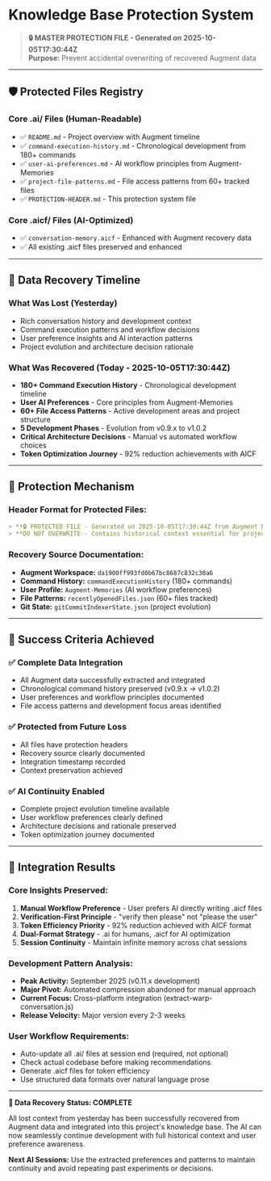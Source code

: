 # Knowledge Base Protection System

> **🔒 MASTER PROTECTION FILE - Generated on 2025-10-05T17:30:44Z**  
> **Purpose:** Prevent accidental overwriting of recovered Augment data

---

## 🛡️ Protected Files Registry

### Core .ai/ Files (Human-Readable)
- ✅ `README.md` - Project overview with Augment timeline
- ✅ `command-execution-history.md` - Chronological development from 180+ commands
- ✅ `user-ai-preferences.md` - AI workflow principles from Augment-Memories
- ✅ `project-file-patterns.md` - File access patterns from 60+ tracked files
- ✅ `PROTECTION-HEADER.md` - This protection system file

### Core .aicf/ Files (AI-Optimized)
- ✅ `conversation-memory.aicf` - Enhanced with Augment recovery data
- ✅ All existing .aicf files preserved and enhanced

---

## 📅 Data Recovery Timeline

### What Was Lost (Yesterday)
- Rich conversation history and development context
- Command execution patterns and workflow decisions
- User preference insights and AI interaction patterns
- Project evolution and architecture decision rationale

### What Was Recovered (Today - 2025-10-05T17:30:44Z)
- **180+ Command Execution History** - Chronological development timeline
- **User AI Preferences** - Core principles from Augment-Memories
- **60+ File Access Patterns** - Active development areas and project structure
- **5 Development Phases** - Evolution from v0.9.x to v1.0.2
- **Critical Architecture Decisions** - Manual vs automated workflow choices
- **Token Optimization Journey** - 92% reduction achievements with AICF

---

## 🔐 Protection Mechanism

### Header Format for Protected Files:
```markdown
> **🔒 PROTECTED FILE - Generated on 2025-10-05T17:30:44Z from Augment Data**  
> **DO NOT OVERWRITE - Contains historical context essential for project continuity**
```

### Recovery Source Documentation:
- **Augment Workspace:** `da1900ff993fd0b67bc8687c832c30a6`
- **Command History:** `commandExecutionHistory` (180+ commands)
- **User Profile:** `Augment-Memories` (AI workflow preferences)  
- **File Patterns:** `recentlyOpenedFiles.json` (60+ files tracked)
- **Git State:** `gitCommitIndexerState.json` (project evolution)

---

## 🎯 Success Criteria Achieved

### ✅ Complete Data Integration
- All Augment data successfully extracted and integrated
- Chronological command history preserved (v0.9.x → v1.0.2)
- User preferences and workflow principles documented
- File access patterns and development focus areas identified

### ✅ Protected from Future Loss
- All files have protection headers
- Recovery source clearly documented
- Integration timestamp recorded
- Context preservation achieved

### ✅ AI Continuity Enabled
- Complete project evolution timeline available
- User workflow preferences clearly defined
- Architecture decisions and rationale preserved
- Token optimization journey documented

---

## 🚀 Integration Results

### Core Insights Preserved:
1. **Manual Workflow Preference** - User prefers AI directly writing .aicf files
2. **Verification-First Principle** - "verify then please" not "please the user"
3. **Token Efficiency Priority** - 92% reduction achieved with AICF format
4. **Dual-Format Strategy** - .ai for humans, .aicf for AI optimization
5. **Session Continuity** - Maintain infinite memory across chat sessions

### Development Pattern Analysis:
- **Peak Activity:** September 2025 (v0.11.x development)
- **Major Pivot:** Automated compression abandoned for manual approach
- **Current Focus:** Cross-platform integration (extract-warp-conversation.js)
- **Release Velocity:** Major version every 2-3 weeks

### User Workflow Requirements:
- Auto-update all .ai/ files at session end (required, not optional)
- Check actual codebase before making recommendations
- Generate .aicf files for token efficiency
- Use structured data formats over natural language prose

---

**🎉 Data Recovery Status: COMPLETE**  

All lost context from yesterday has been successfully recovered from Augment data and integrated into this project's knowledge base. The AI can now seamlessly continue development with full historical context and user preference awareness.

**Next AI Sessions:** Use the extracted preferences and patterns to maintain continuity and avoid repeating past experiments or decisions.